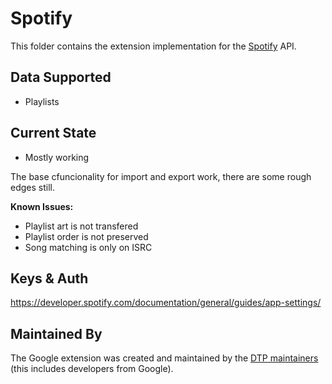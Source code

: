 # Spotify
This folder contains the extension implementation for the
[Spotify](https://spotify.com) API.


## Data Supported

 - Playlists

## Current State

 - Mostly working
 
 The base cfuncionality for import and export work, there are some rough edges still.
 
 **Known Issues:**
 
 - Playlist art is not transfered
 - Playlist order is not preserved
 - Song matching is only on ISRC

## Keys & Auth

https://developer.spotify.com/documentation/general/guides/app-settings/

## Maintained By

The Google extension was created and maintained by the
[DTP maintainers](mailto:portability-maintainers@googlegroups.com)
(this includes developers from Google).

